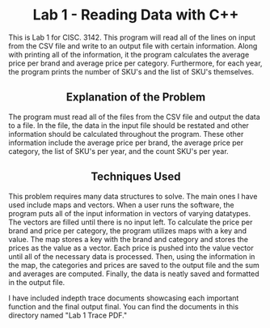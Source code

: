 <h1 align="center">Lab 1 - Reading Data with C++</h1>

<p> This is Lab 1 for CISC. 3142. This program will read all of the lines on input from the CSV file and write to an output file with certain information. Along with printing all of the information, it the program calculates the average price per brand and average price per category. Furthermore, for each year, the program prints the number of SKU's and the list of SKU's themselves.</p>

<h2 align="center">Explanation of the Problem</h2>

<p>The program must read all of the files from the CSV file and output the data to a file. In the file, the data in the input file should be restated and other information should be calculated throughout the program. These other information include the average price per brand, the average price per category, the list of SKU's per year, and the count SKU's per year.</p>

<h2 align="center">Techniques Used</h2>

<p>This problem requires many data structures to solve. The main ones I have used include maps and vectors. When a user runs the software, the program puts all of the input information in vectors of varying datatypes. The vectors are filled until there is no input left. To calculate the price per brand and price per category, the program utilizes maps with a key and value. The map stores a key with the brand and category and stores the prices as the value as a vector. Each price is pushed into the value vector until all of the necessary data is processed. Then, using the information in the map, the categories and prices are saved to the output file and the sum and averages are computed. Finally, the data is neatly saved and formatted in the output file.

I have included indepth trace documents showcasing each important function and the final output final. You can find the documents in this directory named "Lab 1 Trace PDF." </p>